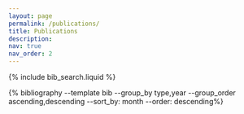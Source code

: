 ```yaml
---
layout: page
permalink: /publications/
title: Publications
description:
nav: true
nav_order: 2
---
```


<!-- _pages/publications.md -->

<!-- Bibsearch Feature -->

{% include bib_search.liquid %}

<div class="publications">

{% bibliography --template bib --group_by type,year --group_order ascending,descending --sort_by: month --order: descending%}

</div>
